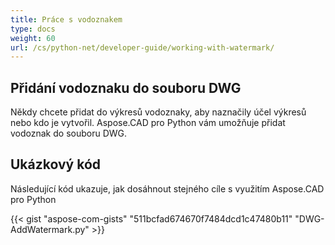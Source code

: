 ```yaml
---
title: Práce s vodoznakem
type: docs
weight: 60
url: /cs/python-net/developer-guide/working-with-watermark/
---
```


## **Přidání vodoznaku do souboru DWG**

Někdy chcete přidat do výkresů vodoznaky, aby naznačily účel výkresů nebo kdo je vytvořil. Aspose.CAD pro Python vám umožňuje přidat vodoznak do souboru DWG.

## Ukázkový kód

Následující kód ukazuje, jak dosáhnout stejného cíle s využitím Aspose.CAD pro Python

{{< gist "aspose-com-gists" "511bcfad674670f7484dcd1c47480b11" "DWG-AddWatermark.py" >}}
